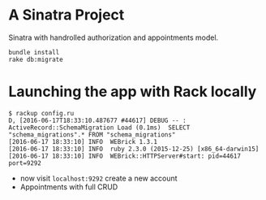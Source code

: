 # A Sinatra Project
Sinatra with handrolled authorization and appointments model.

```
bundle install
rake db:migrate
```

# Launching the app with Rack locally

```
$ rackup config.ru
D, [2016-06-17T18:33:10.487677 #44617] DEBUG -- :   ActiveRecord::SchemaMigration Load (0.1ms)  SELECT "schema_migrations".* FROM "schema_migrations"
[2016-06-17 18:33:10] INFO  WEBrick 1.3.1
[2016-06-17 18:33:10] INFO  ruby 2.3.0 (2015-12-25) [x86_64-darwin15]
[2016-06-17 18:33:10] INFO  WEBrick::HTTPServer#start: pid=44617 port=9292
```

- now visit `localhost:9292` create a new account
- Appointments with full CRUD
